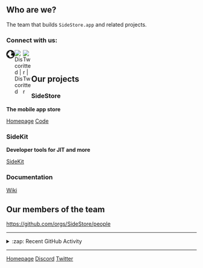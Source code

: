 <!-- 
Docs: How to use GitHub README and actions to auto-generate embedded content.
https://github.com/anuraghazra/github-readme-stats
https://www.youtube.com/watch?v=n6d4KHSKqGk
https://github.com/rahuldkjain/github-profile-readme-generator
 -->

## Who are we?

The team that builds `SideStore.app` and related projects.

### Connect with us:

<!--
[![Website](https://img.shields.io/website?label=sidestore.io&style=for-the-badge&url=https://sidestore.io)](https://sidestore.io)
[![Twitter Follow](https://img.shields.io/twitter/follow/sidestore_io?color=1DA1F2&logo=twitter&style=for-the-badge)](https://twitter.com/intent/follow?original_referer=https%3A%2F%2Fgithub.com%2Fsidestore&screen_name=sidestore)
[![GitHub Followers](https://img.shields.io/github/followers/sidestore?style=for-the-badge)]()
[![GitHub Sponsors](https://img.shields.io/github/sponsors/sidestore?style=for-the-badge
)]() 
-->

[<img align="left" alt="sidestore.io" width="22px" src="https://raw.githubusercontent.com/iconic/open-iconic/master/svg/globe.svg" />][website]
[<img align="left" alt="Discord | Discord" width="22px" src="https://cdn.jsdelivr.net/npm/simple-icons@v3/icons/discord.svg" />][discord]
[<img align="left" alt="Twitter | Twitter" width="22px" src="https://cdn.jsdelivr.net/npm/simple-icons@v3/icons/twitter.svg" />][twitter]

<br />
<br />

## Our projects

### SideStore

__The mobile app store__

[Homepage][website]
[Code][git.sidestore]

### SideKit

__Developer tools for JIT and more__

[SideKit][git.sidekit]

### Documentation

[Wiki][wiki]

## Our members of the team

https://github.com/orgs/SideStore/people

---

<details>
  <summary>:zap: Recent GitHub Activity</summary>

<!--START_SECTION:activity-->
1. 🗣 Commented on [#745](https://github.com/SideStore/SideStore/issues/745) in [SideStore/SideStore](https://github.com/SideStore/SideStore)
2. 🗣 Commented on [#745](https://github.com/SideStore/SideStore/issues/745) in [SideStore/SideStore](https://github.com/SideStore/SideStore)
3. ❗️ Closed issue [#745](https://github.com/SideStore/SideStore/issues/745) in [SideStore/SideStore](https://github.com/SideStore/SideStore)
4. ❗️ Opened issue [#745](https://github.com/SideStore/SideStore/issues/745) in [SideStore/SideStore](https://github.com/SideStore/SideStore)
5. 🗣 Commented on [#744](https://github.com/SideStore/SideStore/issues/744) in [SideStore/SideStore](https://github.com/SideStore/SideStore)
6. ❗️ Opened issue [#744](https://github.com/SideStore/SideStore/issues/744) in [SideStore/SideStore](https://github.com/SideStore/SideStore)
7. 🗣 Commented on [#431](https://github.com/SideStore/SideStore/issues/431) in [SideStore/SideStore](https://github.com/SideStore/SideStore)
8. ❗️ Closed issue [#431](https://github.com/SideStore/SideStore/issues/431) in [SideStore/SideStore](https://github.com/SideStore/SideStore)
9. 🗣 Commented on [#347](https://github.com/SideStore/SideStore/issues/347) in [SideStore/SideStore](https://github.com/SideStore/SideStore)
10. ❗️ Closed issue [#347](https://github.com/SideStore/SideStore/issues/347) in [SideStore/SideStore](https://github.com/SideStore/SideStore)
11. 🗣 Commented on [#723](https://github.com/SideStore/SideStore/issues/723) in [SideStore/SideStore](https://github.com/SideStore/SideStore)
12. 🗣 Commented on [#689](https://github.com/SideStore/SideStore/issues/689) in [SideStore/SideStore](https://github.com/SideStore/SideStore)
13. ❗️ Closed issue [#689](https://github.com/SideStore/SideStore/issues/689) in [SideStore/SideStore](https://github.com/SideStore/SideStore)
14. 🗣 Commented on [#689](https://github.com/SideStore/SideStore/issues/689) in [SideStore/SideStore](https://github.com/SideStore/SideStore)
15. 🗣 Commented on [#723](https://github.com/SideStore/SideStore/issues/723) in [SideStore/SideStore](https://github.com/SideStore/SideStore)
16. ❗️ Closed issue [#723](https://github.com/SideStore/SideStore/issues/723) in [SideStore/SideStore](https://github.com/SideStore/SideStore)
17. 🎉 Merged PR [#743](https://github.com/SideStore/SideStore/pull/743) in [SideStore/SideStore](https://github.com/SideStore/SideStore)
18. 🗣 Commented on [#743](https://github.com/SideStore/SideStore/issues/743) in [SideStore/SideStore](https://github.com/SideStore/SideStore)
19. 🗣 Commented on [#743](https://github.com/SideStore/SideStore/issues/743) in [SideStore/SideStore](https://github.com/SideStore/SideStore)
20. 💪 Opened PR [#743](https://github.com/SideStore/SideStore/pull/743) in [SideStore/SideStore](https://github.com/SideStore/SideStore)
<!--END_SECTION:activity-->

</details>

---

[Homepage][patreon] [Discord][discord] [Twitter][twitter]

<!--
- [Patreon][patreon]
- [OpenCollective][opencollective]
- [YouTube][youtube]
-->

[website]: https://sidestore.io
[wiki]: https://wiki.sidestore.io
[twitter]: https://twitter.com/sidestore_io
[discord]: https://discord.gg/sidestore-949183273383395328
[youtube]: https://youtube.com/TODO
[patreon]: https://www.patreon.com/SideStore
[opencollective]: https://opencollective.com/TODO
[git.sidestore]: https://github.com/SideStore/SideStore/
[git.sidekit]: https://github.com/SideStore/SideKit

